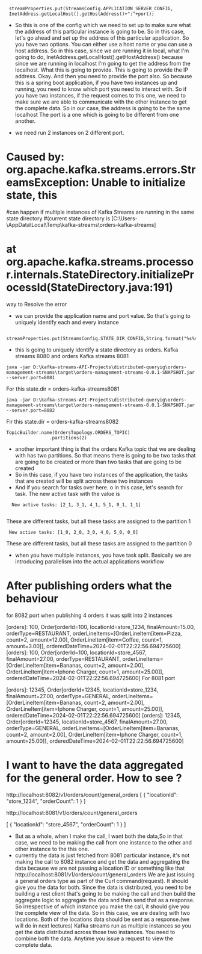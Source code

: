 ````
 streamProperties.put(StreamsConfig.APPLICATION_SERVER_CONFIG, 
 InetAddress.getLocalHost().getHostAddress()+":"+port);
````
- So this is one of the config which we need to set up to make sure what the address of this particular
instance is going to be.
So in this case, let's go ahead and set up the address of this particular application.
So you have two options.
You can either use a host name or you can use a host address.
So in this case, since we are running it in local, what I'm going to do, InetAddress.getLocalHost().getHostAddress()
because since we are running in localhost I'm going to get the address from the localhost.
What this is going to provide.
This is going to provide the IP address. Okay.
And then you need to provide the port also.
So because this is a spring boot application, if you have two instances up and running, you need to
know which port you need to interact with.
So if you have two instances, if the request comes to this one, we need to make sure we are able to
communicate with the other instance to get the complete data.
So in our case, the address is going to be the same localhost
The port is a one which is going to be different from one another.

- we need run 2 instances on 2 different port.

# Caused by: org.apache.kafka.streams.errors.StreamsException: Unable to initialize state, this 
#can happen if multiple instances of Kafka Streams are running in the same state directory 
#(current state directory is [C:\Users\-\AppData\Local\Temp\kafka-streams\orders-kafka-streams]
# at org.apache.kafka.streams.processor.internals.StateDirectory.initializeProcessId(StateDirectory.java:191)

way to Resolve the error
- we can provide the application name and port value. So that's going to uniquely identify each and every instance
````
 streamProperties.put(StreamsConfig.STATE_DIR_CONFIG,String.format("%s%s",applicationName,port));
````
- this is going to uniquely identify a state directory as orders. Kafka streams 8080 and orders Kafka streams 8081

````
java -jar D:\kafka-streams-API-Projects\distributed-queryig\orders-management-streams\target\orders-management-streams-0.0.1-SNAPSHOT.jar --server.port=8081
````

For this  state.dir = orders-kafka-streams8081

````
java -jar D:\kafka-streams-API-Projects\distributed-queryig\orders-management-streams\target\orders-management-streams-0.0.1-SNAPSHOT.jar --server.port=8082
````
Fir this  state.dir = orders-kafka-streams8082
````
TopicBuilder.name(OrdersTopology.ORDERS_TOPIC)
                .partitions(2)
````
- another important thing is that the orders Kafka topic that we are dealing with has two partitions.
So that means there is going to be two tasks that are going to be created or more than two tasks that
are going to be created
- So in this case, if you have two instances of the application, the tasks that are created will be
  split across these two instances
- And if you search for tasks over here.
o in this case, let's search for task.
The new active task with the value is
````
  New active tasks: [2_1, 3_1, 4_1, 5_1, 0_1, 1_1]
  
````
These are different tasks, but all these tasks are assigned to the partition 1

````
 New active tasks: [1_0, 2_0, 3_0, 4_0, 5_0, 0_0]
````
These are different tasks, but all these tasks are assigned to the partition 0

- when you have multiple instances, you have task split.
Basically we are introducing parallelism into the actual applications workflow

# After publishing orders what the behaviour

for 8082 port when publishing 4 orders it was split into 2 instances

[orders]: 100, Order[orderId=100, locationId=store_1234, finalAmount=15.00, orderType=RESTAURANT, orderLineItems=[OrderLineItem[item=Pizza, count=2, amount=12.00], OrderLineItem[item=Coffee, count=1, amount=3.00]], orderedDateTime=2024-02-01T22:22:56.694725600]
[orders]: 100, Order[orderId=100, locationId=store_4567, finalAmount=27.00, orderType=RESTAURANT, orderLineItems=[OrderLineItem[item=Bananas, count=2, amount=2.00], OrderLineItem[item=Iphone Charger, count=1, amount=25.00]], orderedDateTime=2024-02-01T22:22:56.694725600]
For 8081 port

[orders]: 12345, Order[orderId=12345, locationId=store_1234, finalAmount=27.00, orderType=GENERAL, orderLineItems=[OrderLineItem[item=Bananas, count=2, amount=2.00], OrderLineItem[item=Iphone Charger, count=1, amount=25.00]], orderedDateTime=2024-02-01T22:22:56.694725600]
[orders]: 12345, Order[orderId=12345, locationId=store_4567, finalAmount=27.00, orderType=GENERAL, orderLineItems=[OrderLineItem[item=Bananas, count=2, amount=2.00], OrderLineItem[item=Iphone Charger, count=1, amount=25.00]], orderedDateTime=2024-02-01T22:22:56.694725600]

# I want to have the data aggregated for the general order. How to see ?

http://localhost:8082/v1/orders/count/general_orders
[
{
"locationId": "store_1234",
"orderCount": 1
}
]


http://localhost:8081/v1/orders/count/general_orders


[
{
"locationId": "store_4567",
"orderCount": 1
}
]


- But as a whole, when I make the call, I want both the data,So in that case, we need to be 
making the call from one instance to the other and other instance to the this one.
- currently the data is just fetched from 8081 particular instance, it's not making the call to 8082
  instance and get the data and aggregating the data because we are not passing a location ID or something
  like that
  http://localhost:8081/v1/orders/count/general_orders
  We are just issuing a general orders type as part of the Curl command(request).
  It should give you the data for both.
  Since the data is distributed, you need to be building a rest client that's going to be making the
  call and then build the aggregate logic to aggregate the data and then send that as a response.
So irrespective of which instance you make the call, it should give you the complete view of the data.
So in this case, we are dealing with two locations.
Both of the locations data should be sent as a response.(we will do in next lectures)
Kafka streams run as multiple instances so you get the
data distributed across those two instances.
You need to combine both the data.
Anytime you issue a request to view the complete data.









